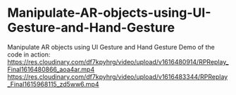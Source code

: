 # Manipulate-AR-objects-using-UI-Gesture-and-Hand-Gesture
Manipulate AR objects using UI Gesture and Hand Gesture
Demo of the code in action:
https://res.cloudinary.com/df7kpyhrg/video/upload/v1616480914/RPReplay_Final1616480866_aoa4ar.mp4
https://res.cloudinary.com/df7kpyhrg/video/upload/v1616483344/RPReplay_Final1615968115_zd5ww6.mp4
